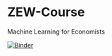 # ZEW-Course
Machine Learning for Economists

[![Binder](https://mybinder.org/badge_logo.svg)](https://mybinder.org/v2/gh/AStrittmatter/ZEW-Course/master)
